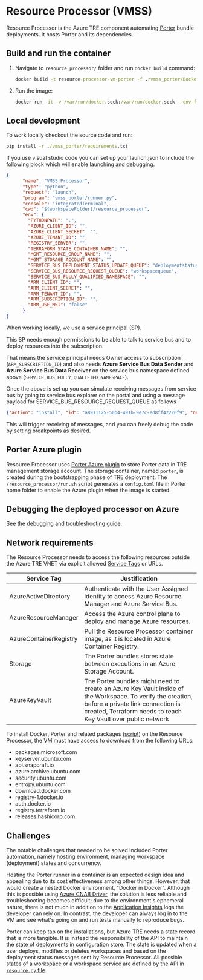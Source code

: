 # Resource Processor (VMSS)

Resource Processor is the Azure TRE component automating [Porter](https://porter.sh) bundle deployments. It hosts Porter and its dependencies.

## Build and run the container

1. Navigate to `resource_processor/` folder and run `docker build` command:

    ```cmd
    docker build -t resource-processor-vm-porter -f ./vmss_porter/Dockerfile .
    ```

1. Run the image:

    ```cmd
    docker run -it -v /var/run/docker.sock:/var/run/docker.sock --env-file .env resource-processor-vm-porter
    ```

## Local development

To work locally checkout the source code and run:

```cmd
pip install -r ./vmss_porter/requirements.txt
```

If you use visual studio code you can set up your launch.json to include the following block which will enable launching and debugging.

```json
{
      "name": "VMSS Processor",
      "type": "python",
      "request": "launch",
      "program": "vmss_porter/runner.py",
      "console": "integratedTerminal",
      "cwd": "${workspaceFolder}/resource_processor",
      "env": {
        "PYTHONPATH": ".",
        "AZURE_CLIENT_ID": "",
        "AZURE_CLIENT_SECRET": "",
        "AZURE_TENANT_ID": "",
        "REGISTRY_SERVER": "",
        "TERRAFORM_STATE_CONTAINER_NAME": "",
        "MGMT_RESOURCE_GROUP_NAME": "",
        "MGMT_STORAGE_ACCOUNT_NAME": "",
        "SERVICE_BUS_DEPLOYMENT_STATUS_UPDATE_QUEUE": "deploymentstatus",
        "SERVICE_BUS_RESOURCE_REQUEST_QUEUE": "workspacequeue",
        "SERVICE_BUS_FULLY_QUALIFIED_NAMESPACE": "",
        "ARM_CLIENT_ID": "",
        "ARM_CLIENT_SECRET": "",
        "ARM_TENANT_ID": "",
        "ARM_SUBSCRIPTION_ID": "",
        "ARM_USE_MSI": "false"
      }
}
```

When working locally, we use a service principal (SP).

This SP needs enough permissions to be able to talk to service bus and to deploy resources into the subscription.

That means the service principal needs Owner access to subscription (`ARM_SUBSCRIPTION_ID`) and also needs **Azure Service Bus Data Sender** and **Azure Service Bus Data Receiver** on the service bus namespace defined above (`SERVICE_BUS_FULLY_QUALIFIED_NAMESPACE`).

Once the above is set up you can simulate receiving messages from service bus by going to service bus explorer on the portal and using a message payload for SERVICE_BUS_RESOURCE_REQUEST_QUEUE as follows

```json
{"action": "install", "id": "a8911125-50b4-491b-9e7c-ed8ff42220f9", "name": "tre-workspace-base", "version": "0.1.0", "parameters": {"azure_location": "westeurope", "workspace_id": "20f9", "tre_id": "myfavtre", "address_space": "192.168.3.0/24"}}
```

This will trigger receiving of messages, and you can freely debug the code by setting breakpoints as desired.

## Porter Azure plugin

Resource Processor uses [Porter Azure plugin](https://github.com/getporter/azure-plugins) to store Porter data in TRE management storage account. The storage container, named `porter`, is created during the bootstrapping phase of TRE deployment. The `/resource_processor/run.sh` script generates a `config.toml` file in Porter home folder to enable the Azure plugin when the image is started.

## Debugging the deployed processor on Azure

See the [debugging and troubleshooting guide](../tre-admins/troubleshooting-guide.md).

## Network requirements

The Resource Processor needs to access the following resources outside the Azure TRE VNET via explicit allowed [Service Tags](https://docs.microsoft.com/en-us/azure/virtual-network/service-tags-overview) or URLs.

| Service Tag | Justification |
| --- | --- |
| AzureActiveDirectory | Authenticate with the User Assigned identity to access Azure Resource Manager and Azure Service Bus. |
| AzureResourceManager | Access the Azure control plane to deploy and manage Azure resources. |
| AzureContainerRegistry | Pull the Resource Processor container image, as it is located in Azure Container Registry.  |
| Storage | The Porter bundles stores state between executions in an Azure Storage Account. |
| AzureKeyVault | The Porter bundles might need to create an Azure Key Vault inside of the Workspace. To verify the creation, before a private link connection is created, Terraform needs to reach Key Vault over public network |

To install Docker, Porter and related packages ([script](/templates/core/terraform/resource_processor/vmss_porter/cloud-config.yaml)) on the Resource Processor, the VM must have access to download from the following URLs:

* packages.microsoft.com
* keyserver.ubuntu.com
* api.snapcraft.io
* azure.archive.ubuntu.com
* security.ubuntu.com
* entropy.ubuntu.com
* download.docker.com
* registry-1.docker.io
* auth.docker.io
* registry.terraform.io
* releases.hashicorp.com

## Challenges

The notable challenges that needed to be solved included Porter automation, namely hosting environment, managing workspace (deployment) states and concurrency.

<!-- markdownlint-disable MD013 -->
Hosting the Porter runner in a container is an expected design idea and appealing due to its cost effectiveness among other things. However, that would create a nested Docker environment, "Docker in Docker". Although this is possible using [Azure CNAB Driver](https://github.com/deislabs/cnab-azure-driver), the solution is less reliable and troubleshooting becomes difficult; due to the environment's ephemeral nature, there is not much in addition to the [Application Insights](https://docs.microsoft.com/azure/azure-monitor/app/app-insights-overview) logs the developer can rely on. In contrast, the developer can always log in to the VM and see what's going on and run tests manually to reproduce bugs.

Porter can keep tap on the installations, but Azure TRE needs a state record that is more tangible. It is instead the responsibility of the API to maintain the state of deployments in configuration store. The state is updated when a user deploys, modifies or deletes workspaces and based on the deployment status messages sent by Resource Processor. All possible states of a workspace or a workspace service are defined by the API in [`resource.py` file](https://github.com/microsoft/AzureTRE/blob/main/api_app/models/domain/resource.py).
<!-- markdownlint-enable MD013 -->
